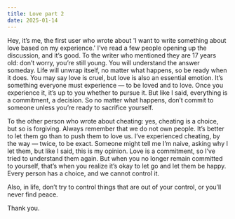 ```yaml
---
title: Love part 2
date: 2025-01-14
---
```


Hey, it’s me, the first user who wrote about 'I want to write something about love based on my experience.' I’ve read a few people opening up the discussion, and it’s good. To the writer who mentioned they are 17 years old: don’t worry, you’re still young. You will understand the answer someday. Life will unwrap itself, no matter what happens, so be ready when it does. You may say love is cruel, but love is also an essential emotion. It’s something everyone must experience — to be loved and to love. Once you experience it, it’s up to you whether to pursue it. But like I said, everything is a commitment, a decision. So no matter what happens, don’t commit to someone unless you’re ready to sacrifice yourself.

To the other person who wrote about cheating: yes, cheating is a choice, but so is forgiving. Always remember that we do not own people. It’s better to let them go than to push them to love us. I’ve experienced cheating, by the way — twice, to be exact. Someone might tell me I’m naive, asking why I let them, but like I said, this is my opinion. Love is a commitment, so I’ve tried to understand them again. But when you no longer remain committed to yourself, that’s when you realize it’s okay to let go and let them be happy. Every person has a choice, and we cannot control it.

Also, in life, don’t try to control things that are out of your control, or you’ll never find peace.

Thank you.